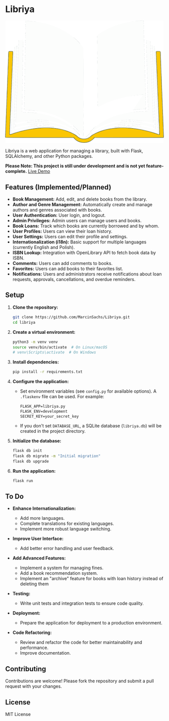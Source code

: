 # Libriya
![alt text](app/static/images/logo.svg)

Libriya is a web application for managing a library, built with Flask, SQLAlchemy, and other Python packages.

**Please Note: This project is still under development and is not yet feature-complete.**
[Live Demo](https://bae8b742-ca8f-4249-8a24-ad40b99f3a2d-00-3ayyupb06lsqm.spock.replit.dev/)
## Features (Implemented/Planned)

*   **Book Management:** Add, edit, and delete books from the library.
*   **Author and Genre Management:** Automatically create and manage authors and genres associated with books.
*   **User Authentication:** User login, and logout.
*   **Admin Privileges:** Admin users can manage users and books.
*   **Book Loans:** Track which books are currently borrowed and by whom.
*   **User Profiles:** Users can view their loan history.
*   **User Settings:** Users can edit their profile and settings.
*   **Internationalization (i18n):** Basic support for multiple languages (currently English and Polish).
*   **ISBN Lookup:** Integration with OpenLibrary API to fetch book data by ISBN.
*   **Comments:** Users can add comments to books.
*   **Favorites:** Users can add books to their favorites list.
*   **Notifications:**  Users and administrators receive notifications about loan requests, approvals, cancellations, and overdue reminders.

## Setup

1.  **Clone the repository:**

    ```bash
    git clone https://github.com/MarcinSachs/Libriya.git
    cd libriya
    ```

2.  **Create a virtual environment:**

    ```bash
    python3 -m venv venv
    source venv/bin/activate  # On Linux/macOS
    # venv\Scripts\activate  # On Windows
    ```

3.  **Install dependencies:**

    ```bash
    pip install -r requirements.txt
    ```

4.  **Configure the application:**

    *   Set environment variables (see `config.py` for available options). A `.flaskenv` file can be used. For example:

        ```
        FLASK_APP=libriya.py
        FLASK_ENV=development
        SECRET_KEY=your_secret_key
        ```

    *   If you don't set `DATABASE_URL`, a SQLite database (`libriya.db`) will be created in the project directory.

5.  **Initialize the database:**

    ```bash
    flask db init
    flask db migrate -m "Initial migration"
    flask db upgrade
    ```

6.  **Run the application:**

    ```bash
    flask run
    ```

## To Do

*   **Enhance Internationalization:**
    *   Add more languages.
    *   Complete translations for existing languages.
    *   Implement more robust language switching.

*   **Improve User Interface:**
    *   Add better error handling and user feedback.

*   **Add Advanced Features:**
    *   Implement a system for managing fines.
    *   Add a book recommendation system.
    *   Implement an "archive" feature for books with loan history instead of deleting them

*   **Testing:**
    *   Write unit tests and integration tests to ensure code quality.

*   **Deployment:**
    *   Prepare the application for deployment to a production environment.

*   **Code Refactoring:**
    *   Review and refactor the code for better maintainability and performance.
    *   Improve documentation.

## Contributing

Contributions are welcome! Please fork the repository and submit a pull request with your changes.

## License

MIT License
